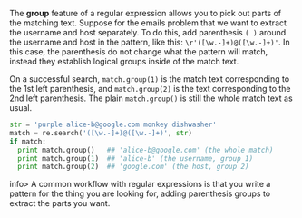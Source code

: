 The **group** feature of a regular expression allows you to pick out parts of the matching text. Suppose for the emails problem that we want to extract the username and host separately. To do this, add parenthesis `( )` around the username and host in the pattern, like this: `\r'([\w.-]+)@([\w.-]+)'`. In this case, the parenthesis do not change what the pattern will match, instead they establish logical groups inside of the match text. 

On a successful search, `match.group(1)` is the match text corresponding to the 1st left parenthesis, and `match.group(2)` is the text corresponding to the 2nd left parenthesis. The plain `match.group()` is still the whole match text as usual.
    
```python    
str = 'purple alice-b@google.com monkey dishwasher'
match = re.search('([\w.-]+)@([\w.-]+)', str)
if match:
  print match.group()   ## 'alice-b@google.com' (the whole match)
  print match.group(1)  ## 'alice-b' (the username, group 1)
  print match.group(2)  ## 'google.com' (the host, group 2)
```

info> A common workflow with regular expressions is that you write a pattern for the thing you are looking for, adding parenthesis groups to extract the parts you want.

